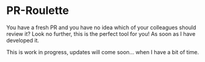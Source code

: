# PR-Roulette

You have a fresh PR and you have no idea which of your colleagues should review it? Look no further, this is the perfect tool for you! As soon as I have developed it.

This is work in progress, updates will come soon... when I have a bit of time.